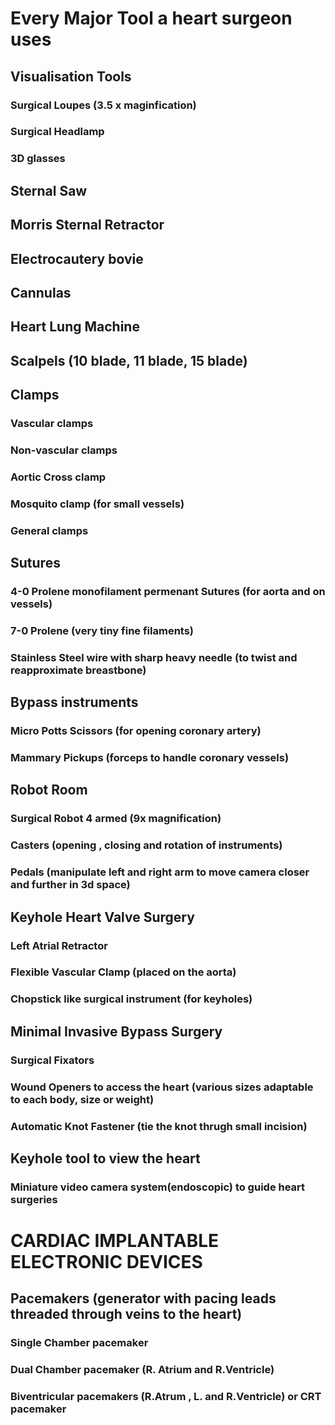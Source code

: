 # Every Major Tool a heart surgeon uses

## Visualisation Tools
### Surgical Loupes (3.5 x maginfication)
### Surgical Headlamp
### 3D glasses

## Sternal Saw
## Morris Sternal Retractor
## Electrocautery bovie
## Cannulas
## Heart Lung Machine
## Scalpels (10 blade, 11 blade, 15 blade)

## Clamps
### Vascular clamps
### Non-vascular clamps
### Aortic Cross clamp
### Mosquito clamp (for small vessels)
### General clamps

## Sutures
### 4-0 Prolene monofilament permenant Sutures (for aorta and on vessels)
### 7-0 Prolene (very tiny fine filaments)
### Stainless Steel wire with sharp heavy needle (to twist and reapproximate breastbone)

## Bypass instruments
### Micro Potts Scissors (for opening coronary artery)
### Mammary Pickups (forceps to handle coronary vessels)

## Robot Room
### Surgical Robot 4 armed (9x magnification)
### Casters (opening , closing and rotation of instruments)
### Pedals (manipulate left and right arm to move camera closer and further in 3d space)

## Keyhole Heart Valve Surgery
### Left Atrial Retractor
### Flexible Vascular Clamp (placed on the aorta)
### Chopstick like surgical instrument (for keyholes)

## Minimal Invasive Bypass Surgery
### Surgical Fixators
### Wound Openers to access the heart (various sizes adaptable to each body, size or weight)
### Automatic Knot Fastener (tie the knot thrugh small incision)

## Keyhole tool to view the heart
### Miniature video camera system(endoscopic) to guide heart surgeries

# CARDIAC IMPLANTABLE ELECTRONIC DEVICES

## Pacemakers (generator with pacing leads threaded through veins to the heart)
### Single Chamber pacemaker
### Dual Chamber pacemaker (R. Atrium and R.Ventricle)
### Biventricular pacemakers (R.Atrum , L. and R.Ventricle) or CRT pacemaker

##  

